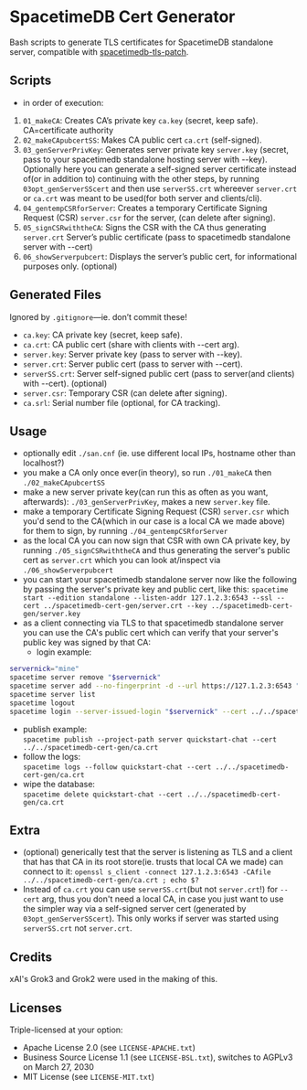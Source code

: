 # SpacetimeDB Cert Generator

Bash scripts to generate TLS certificates for SpacetimeDB standalone server, compatible with [spacetimedb-tls-patch](https://github.com/dare3path/spacetimedb-tls-patch).


## Scripts
- in order of execution:
1. `01_makeCA`: Creates CA’s private key `ca.key` (secret, keep safe). CA=certificate authority
2. `02_makeCApubcertSS`: Makes CA public cert `ca.crt` (self-signed).
3. `03_genServerPrivKey`: Generates server private key `server.key` (secret, pass to your spacetimedb standalone hosting server with --key).  
  Optionally here you can generate a self-signed server certificate instead of(or in addition to) continuing with the other steps, by running `03opt_genServerSScert` and then use `serverSS.crt` whereever `server.crt` or `ca.crt` was meant to be used(for both server and clients/cli).
4. `04_gentempCSRforServer`: Creates a temporary Certificate Signing Request (CSR) `server.csr` for the server, (can delete after signing).
5. `05_signCSRwiththeCA`: Signs the CSR with the CA thus generating `server.crt` Server’s public certificate (pass to spacetimedb standalone server with --cert)
6. `06_showServerpubcert`: Displays the server’s public cert, for informational purposes only. (optional)

## Generated Files
Ignored by `.gitignore`—ie. don’t commit these!
- `ca.key`: CA private key (secret, keep safe).
- `ca.crt`: CA public cert (share with clients with --cert arg).
- `server.key`: Server private key (pass to server with --key).
- `server.crt`: Server public cert (pass to server with --cert).
- `serverSS.crt`: Server self-signed public cert (pass to server(and clients) with --cert). (optional)
- `server.csr`: Temporary CSR (can delete after signing).
- `ca.srl`: Serial number file (optional, for CA tracking).


## Usage
- optionally edit `./san.cnf` (ie. use different local IPs, hostname other than localhost?)
- you make a CA only once ever(in theory), so run `./01_makeCA` then `./02_makeCApubcertSS`
- make a new server private key(can run this as often as you want, afterwards): `./03_genServerPrivKey`, makes a new `server.key` file.
- make a temporary Certificate Signing Request (CSR) `server.csr` which you'd send to the CA(which in our case is a local CA we made above) for them to sign, by running `./04_gentempCSRforServer`
- as the local CA you can now sign that CSR with own CA private key, by running `./05_signCSRwiththeCA` and thus generating the server's public cert as `server.crt` which you can look at/inspect via `./06_showServerpubcert`
- you can start your spacetimedb standalone server now like the following by passing the server's private key and public cert, like this: `spacetime start --edition standalone --listen-addr 127.1.2.3:6543 --ssl --cert ../spacetimedb-cert-gen/server.crt --key ../spacetimedb-cert-gen/server.key`
- as a client connecting via TLS to that spacetimedb standalone server you can use the CA's public cert which can verify that your server's public key was signed by that CA:
  - login example:
```bash
servernick="mine"
spacetime server remove "$servernick"
spacetime server add --no-fingerprint -d --url https://127.1.2.3:6543 "$servernick"
spacetime server list
spacetime logout
spacetime login --server-issued-login "$servernick" --cert ../../spacetimedb-cert-gen/ca.crt
```
  - publish example:  
  `spacetime publish --project-path server quickstart-chat --cert ../../spacetimedb-cert-gen/ca.crt`
  - follow the logs:  
`spacetime logs --follow quickstart-chat --cert ../../spacetimedb-cert-gen/ca.crt`
  - wipe the database:  
    `spacetime delete quickstart-chat --cert ../../spacetimedb-cert-gen/ca.crt`

## Extra
- (optional) generically test that the server is listening as TLS and a client that has that CA in its root store(ie. trusts that local CA we made) can connect to it: `openssl s_client -connect 127.1.2.3:6543 -CAfile ../../spacetimedb-cert-gen/ca.crt ; echo $?`
- Instead of `ca.crt` you can use `serverSS.crt`(but not `server.crt`!) for `--cert` arg, thus you don't need a local CA, in case you just want to use the simpler way via a self-signed server cert (generated by `03opt_genServerSScert`). This only works if server was started using `serverSS.crt` not `server.crt`.  

## Credits
xAI's Grok3 and Grok2 were used in the making of this.

## Licenses
Triple-licensed at your option:
- Apache License 2.0 (see `LICENSE-APACHE.txt`)
- Business Source License 1.1 (see `LICENSE-BSL.txt`), switches to AGPLv3 on March 27, 2030
- MIT License (see `LICENSE-MIT.txt`)
